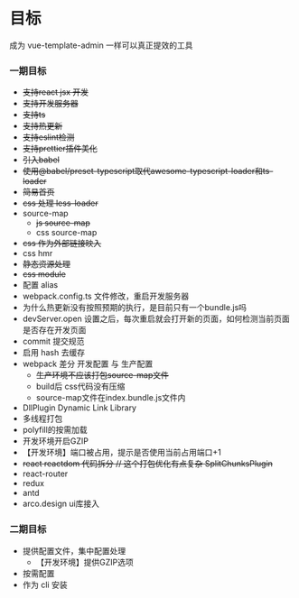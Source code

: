 # 目标
成为 vue-template-admin 一样可以真正提效的工具
### 一期目标

- ~~支持react jsx 开发~~
- ~~支持开发服务器~~
- ~~支持ts~~
- ~~支持热更新~~
- ~~支持eslint检测~~
- ~~支持prettier插件美化~~
- ~~引入babel~~
- ~~使用@babel/preset-typescript取代awesome-typescript-loader和ts-loader~~
- ~~简易首页~~
- ~~css 处理 less-loader~~
- source-map
    - ~~js source-map~~
    - css source-map
- ~~css 作为外部链接映入~~
- css hmr
- ~~静态资源处理~~
- ~~css module~~
- 配置 alias
- webpack.config.ts 文件修改，重启开发服务器
- 为什么热更新没有按照预期的执行，是目前只有一个bundle.js吗
- devServer.open 设置之后，每次重启就会打开新的页面，如何检测当前页面是否存在开发页面
- commit 提交规范
- 启用 hash 去缓存
- webpack 差分 开发配置 与 生产配置
  - ~~生产环境不应该打包source-map文件~~
  - build后 css代码没有压缩
  - source-map文件在index.bundle.js文件内
- DllPlugin Dynamic Link Library
- 多线程打包
- polyfill的按需加载
- 开发环境开启GZIP
- 【开发环境】端口被占用，提示是否使用当前占用端口+1
- ~~react reactdom 代码拆分 // 这个打包优化有点复杂 SplitChunksPlugin~~
- react-router
- redux
- antd
- arco.design ui库接入

### 二期目标
- 提供配置文件，集中配置处理
  - 【开发环境】提供GZIP选项
- 按需配置
- 作为 cli 安装
